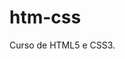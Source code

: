 # htm-css
 Curso de HTML5 e CSS3.

<a href="https://breno841.github.io/html-css/Exercícios/ex001/index.html">